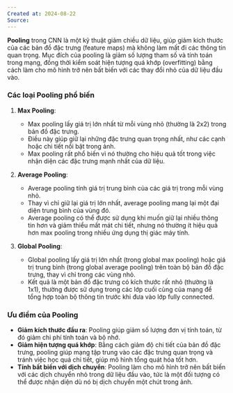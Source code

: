 ```yaml
---
Created at: 2024-08-22
Source:
---
```



**Pooling** trong CNN là một kỹ thuật giảm chiều dữ liệu, giúp giảm kích thước của các bản đồ đặc trưng (feature maps) mà không làm mất đi các thông tin quan trọng. Mục đích của pooling là giảm số lượng tham số và tính toán trong mạng, đồng thời kiểm soát hiện tượng quá khớp (overfitting) bằng cách làm cho mô hình trở nên bất biến với các thay đổi nhỏ của dữ liệu đầu vào.

### Các loại Pooling phổ biến
1. **Max Pooling**:
   - Max pooling lấy giá trị lớn nhất từ mỗi vùng nhỏ (thường là 2x2) trong bản đồ đặc trưng.
   - Điều này giúp giữ lại những đặc trưng quan trọng nhất, như các cạnh hoặc chi tiết nổi bật trong ảnh.
   - Max pooling rất phổ biến vì nó thường cho hiệu quả tốt trong việc nhận diện các đặc trưng mạnh nhất của dữ liệu.

2. **Average Pooling**:
   - Average pooling tính giá trị trung bình của các giá trị trong mỗi vùng nhỏ.
   - Thay vì chỉ giữ lại giá trị lớn nhất, average pooling mang lại một đại diện trung bình của vùng đó.
   - Average pooling có thể được sử dụng khi muốn giữ lại nhiều thông tin hơn và giảm thiểu mất mát chi tiết, nhưng nó thường ít hiệu quả hơn max pooling trong nhiều ứng dụng thị giác máy tính.

3. **Global Pooling**:
   - Global pooling lấy giá trị lớn nhất (trong global max pooling) hoặc giá trị trung bình (trong global average pooling) trên toàn bộ bản đồ đặc trưng, thay vì chỉ trong các vùng nhỏ.
   - Kết quả là một bản đồ đặc trưng có kích thước rất nhỏ (thường là 1x1), thường được sử dụng trong các lớp cuối cùng của mạng để tổng hợp toàn bộ thông tin trước khi đưa vào lớp fully connected.

### Ưu điểm của Pooling
- **Giảm kích thước đầu ra**: Pooling giúp giảm số lượng đơn vị tính toán, từ đó giảm chi phí tính toán và bộ nhớ.
- **Giảm hiện tượng quá khớp**: Bằng cách giảm độ chi tiết của bản đồ đặc trưng, pooling giúp mạng tập trung vào các đặc trưng quan trọng và tránh việc học quá chi tiết, giúp mô hình tổng quát hóa tốt hơn.
- **Tính bất biến với dịch chuyển**: Pooling làm cho mô hình trở nên bất biến với các dịch chuyển nhỏ trong dữ liệu đầu vào, tức là một đối tượng có thể được nhận diện dù nó bị dịch chuyển một chút trong ảnh.